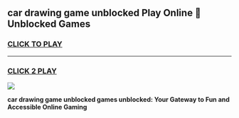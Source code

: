 
## car drawing game unblocked Play Online 👋 Unblocked Games
<h3>
<a href="https://premium.freeplayer.one?title=car_drawing_game_unblocked&ref=19F">CLICK TO PLAY</a></h3>
<hr>

<h3>
<a href="https://premium.freeplayer.one?title=car_drawing_game_unblocked&ref=19F">CLICK 2 PLAY</a>
  
</h3>

<a href="https://premium.freeplayer.one?title=car_drawing_game_unblocked&ref=19F"><img src="https://clearcache.store/games.png"></a>


**car drawing game unblocked games unblocked: Your Gateway to Fun and Accessible Online Gaming**

